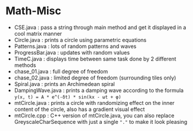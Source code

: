 # Math-Misc

- CSE.java : pass a string through main method and get it displayed in a cool matrix manner
- Circle.java : prints a circle using parametric equations
- Patterns.java : lots of random patterns and waves
- ProgressBar.java : updates with random values
- TimeC.java : displays time between same task done by 2 different methods
- chase_01.java : full degree of freedom
- chase_02.java : limited degree of freedom (surrounding tiles only)
- Spiral.java : prints an Archimedean spiral
- DampingWave.java : prints a damping wave according to the formula `y(x, t) = A * e^(-δt) * sin(kx - ωt + φ)`
- mtCircle.java : prints a circle with randomizing effect on the inner content of the circle, also has a gradient visual effect
- mtCircle.cpp : C++ version of mtCircle.java, you can also replace GreyscaleCharSequence with just a single `"."` to make it look pleasing
